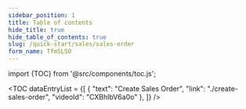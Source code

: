```yaml
---
sidebar_position: 1
title: Table of contents
hide_title: true
hide_table_of_contents: true  
slug: /quick-start/sales/sales-order 
form_name: TfmSLSO
---
```


import {TOC} from '@src/components/toc.js';

<TOC
dataEntryList = {[
{
  "text": "Create Sales Order",
  "link": "./create-sales-order",
  "videoId": "CXBhlbV6a0o"
},
]}
/>
